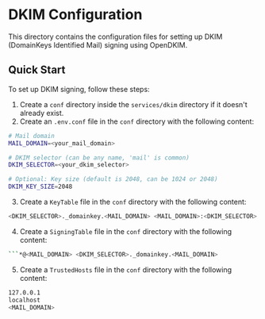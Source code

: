 # DKIM Configuration

This directory contains the configuration files for setting up DKIM (DomainKeys Identified Mail) signing using OpenDKIM.

## Quick Start
To set up DKIM signing, follow these steps:
1. Create a `conf` directory inside the `services/dkim` directory if it doesn't already exist.
2. Create an `.env.conf` file in the `conf` directory with the following content:

```bash
# Mail domain
MAIL_DOMAIN=<your_mail_domain>

# DKIM selector (can be any name, 'mail' is common)
DKIM_SELECTOR=<your_dkim_selector>

# Optional: Key size (default is 2048, can be 1024 or 2048)
DKIM_KEY_SIZE=2048
```

3. Create a `KeyTable` file in the `conf` directory with the following content:

```bash
<DKIM_SELECTOR>._domainkey.<MAIL_DOMAIN> <MAIL_DOMAIN>:<DKIM_SELECTOR>:/etc/opendkim/keys/<MAIL_DOMAIN>/<DKIM_SELECTOR>.private
```

4. Create a `SigningTable` file in the `conf` directory with the following content:

```bash
```*@<MAIL_DOMAIN> <DKIM_SELECTOR>._domainkey.<MAIL_DOMAIN>
```

5. Create a `TrustedHosts` file in the `conf` directory with the following content:

```bash
127.0.0.1
localhost
<MAIL_DOMAIN>